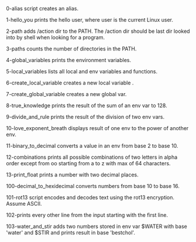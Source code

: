 0-alias script creates an alias.

1-hello_you prints the hello user, where user is the current Linux user.

2-path adds /action dir to the PATH. The /action dir should be last dir looked into by shell when looking for a program.

3-paths counts the number of directories in the PATH.

4-global_variables prints the environment variables.

5-local_variables lists all local and env variables and functions.

6-create_local_variable creates a new local variable .

7-create_global_variable creates a new global var.

8-true_knowledge prints the result of the sum of an env var to 128.

9-divide_and_rule prints the result of the division of two env vars.

10-love_exponent_breath displays result of one env to the power of another env.

11-binary_to_decimal converts a value in an env from base 2 to base 10.

12-combinations prints all possible combinations of two letters in alpha order except from oo starting from a to z with max of 64 characters.

13-print_float prints a number with two decimal places.

100-decimal_to_hexidecimal converts numbers from base 10 to base 16.

101-rot13 script encodes and decodes text using the rot13 encryption. Assume ASCII.

102-prints every other line from the input starting with the first line.

103-water_and_stir adds two numbers stored in env var $WATER with base 'water' and $STIR and prints result in base 'bestchol'.

